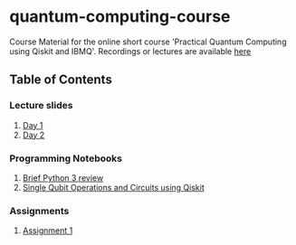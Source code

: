 # quantum-computing-course 
Course Material for the online short course 'Practical Quantum Computing using Qiskit and IBMQ'.
Recordings or lectures are available [here](https://www.youtube.com/playlist?list=PLyEHBEYaB52XCMH9mMHo5MAzGcZkcdVGB)


## Table of Contents
### Lecture slides
1. [Day 1](lecture_slides/day1.pdf)
2. [Day 2](lecture_slides/day2.pdf)

### Programming Notebooks
1. [Brief Python 3 review](notebooks/intro_python.ipynb)
2. [Single Qubit Operations and Circuits using Qiskit](notebooks/single_qubit.ipynb)

### Assignments

1. [Assignment 1](assignments/assignment1.ipynb)
